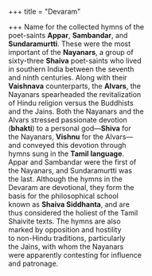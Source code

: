+++
title = "Devaram"

+++
Name for the collected hymns of the  
poet-saints **Appar**, **Sambandar**, and  
**Sundaramurtti**. These were the most  
important of the **Nayanars**, a group of  
sixty-three **Shaiva** poet-saints who lived  
in southern India between the seventh  
and ninth centuries. Along with their  
**Vaishnava** counterparts, the **Alvars**, the  
Nayanars spearheaded the revitalization  
of Hindu religion versus the Buddhists  
and the Jains. Both the Nayanars and the  
Alvars stressed passionate devotion  
(**bhakti**) to a personal god—**Shiva** for  
the Nayanars, **Vishnu** for the Alvars—  
and conveyed this devotion through  
hymns sung in the **Tamil language**.  
Appar and Sambandar were the first of  
the Nayanars, and Sundaramurtti was  
the last. Although the hymns in the  
Devaram are devotional, they form the  
basis for the philosophical school  
known as **Shaiva Siddhanta**, and are  
thus considered the holiest of the Tamil  
Shaivite texts. The hymns are also  
marked by opposition and hostility  
to non-Hindu traditions, particularly  
the Jains, with whom the Nayanars  
were apparently contesting for influence  
and patronage.